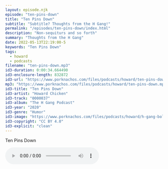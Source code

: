 ```yaml
---
layout: episode.njk
episode: "ten-pins-down"
title: "Ten Pins Down"
subtitle: "Subtitle? Thoughts from the H Gang!"
permalink: "/episodes/ten-pins-down/index.html"
description: "Non-sequiturs and so forth"
summary: "Thoughts from the H Gang"
date: 2022-05-13T22:19:00-5
keywords: "Ten Pins Down"
tags:
  - howard
  - podcasts
filename: "ten-pins-down.mp3"
id3-duration: 0:00:34.664490
id3-enclosure-length: 832872
id3-url: "https://www.porknachos.com/files/podcasts/howard/ten-pins-down.mp3"
mp3: "https://www.porknachos.com/files/podcasts/howard/ten-pins-down.mp3"
id3-title: "Ten Pins Down"
id3-artist: "Howard Chicken"
id3-track: "0000037"
id3-album: "The H Gang Podcast"
id3-year: "2020"
id3-genre: "Humor"
id3-image: "https://www.porknachos.com/files/podcasts/howard/h-gang-bold.jpg"
id3-copyright: "CC BY 4.0"
id3-explicit: "clean"
---
```

Ten Pins Down

<audio controls>
  <source src="https://www.porknachos.com/files/podcasts/howard/ten-pins-down.mp3">
</audio>
